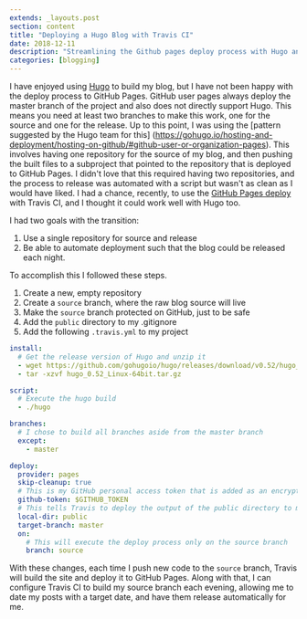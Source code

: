 ```yaml
---
extends: _layouts.post
section: content
title: "Deploying a Hugo Blog with Travis CI"
date: 2018-12-11
description: "Streamlining the Github pages deploy process with Hugo and Travis CI"
categories: [blogging]
---
```


I have enjoyed using [Hugo](https://gohugo.io/) to build my blog, but I have not been happy with the deploy
process to GitHub Pages. GitHub user pages always deploy the master branch of the project and also does not directly
support Hugo. This means you need at least two branches to make this work, one for the source and one for the release. 
Up to this point, I was using the [pattern suggested by the Hugo team for this]
(https://gohugo.io/hosting-and-deployment/hosting-on-github/#github-user-or-organization-pages). 
This involves having one repository for the source of my blog, and then pushing the built files to a subproject that 
pointed to the repository that is deployed to GitHub Pages. I didn't love that this required having two repositories,
and the process to release was automated with a script but wasn't as clean as I would have liked. I had a chance,
recently, to use the [GitHub Pages deploy](https://docs.travis-ci.com/user/deployment/pages/) with Travis CI, and
I thought it could work well with Hugo too.

I had two goals with the transition:

1. Use a single repository for source and release
1. Be able to automate deployment such that the blog could be released each night.

To accomplish this I followed these steps.

1. Create a new, empty repository
1. Create a `source` branch, where the raw blog source will live
1. Make the `source` branch protected on GitHub, just to be safe
1. Add the `public` directory to my .gitignore
1. Add the following `.travis.yml` to my project

```yaml
install:
  # Get the release version of Hugo and unzip it
  - wget https://github.com/gohugoio/hugo/releases/download/v0.52/hugo_0.52_Linux-64bit.tar.gz
  - tar -xzvf hugo_0.52_Linux-64bit.tar.gz

script:
  # Execute the hugo build
  - ./hugo

branches:
  # I chose to build all branches aside from the master branch
  except:
    - master

deploy:
  provider: pages
  skip-cleanup: true
  # This is my GitHub personal access token that is added as an encrypted key on Travis
  github-token: $GITHUB_TOKEN
  # This tells Travis to deploy the output of the public directory to my master branch
  local-dir: public
  target-branch: master
  on:
    # This will execute the deploy process only on the source branch
    branch: source
```

With these changes, each time I push new code to the `source` branch, Travis will build the site and deploy it to
GitHub Pages. Along with that, I can configure Travis CI to build my source branch each evening, allowing me to date
my posts with a target date, and have them release automatically for me.